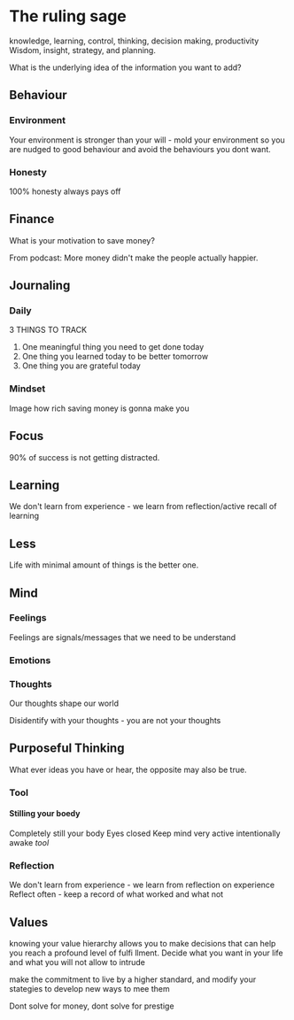 # The ruling sage
knowledge, learning, control, thinking, decision making, productivity
Wisdom, insight, strategy, and planning.

What is the underlying idea of the information you want to add?

## Behaviour

### Environment
Your environment is stronger than your will - mold your environment so you are nudged to good behaviour and avoid the behaviours you dont want.

### Honesty
100% honesty always pays off

## Finance
What is your motivation to save money?

From podcast: More money didn't make the people actually happier.
## Journaling

### Daily
3 THINGS TO TRACK
1. One meaningful thing you need to get done today
2. One thing you learned today to be better tomorrow
3. One thing you are grateful today

### Mindset
Image how rich saving money is gonna make you

## Focus
90% of success is not getting distracted.

## Learning
We don't learn from experience - we learn from reflection/active recall of learning

## Less
Life with minimal amount of things is the better one.

## Mind

### Feelings
Feelings are signals/messages that we need to be understand

### Emotions



### Thoughts
Our thoughts shape our world

Disidentify with your thoughts - you are not your thoughts

## Purposeful Thinking
What ever ideas you have or hear, the opposite may also be true.

### Tool 
#### Stilling your boedy
Completely still your body
Eyes closed
Keep mind very active
intentionally awake
*tool*

### Reflection
We don't learn from experience - we learn from reflection on experience
Reflect often - keep a record of what worked and what not



## Values
knowing your value hierarchy allows you to make decisions that can help you reach a profound level of fulfi llment.
Decide what you want in your life and what you will not allow to intrude

make the commitment to live by a higher standard, and modify your stategies to develop new ways to mee them

Dont solve for money, dont solve for prestige



